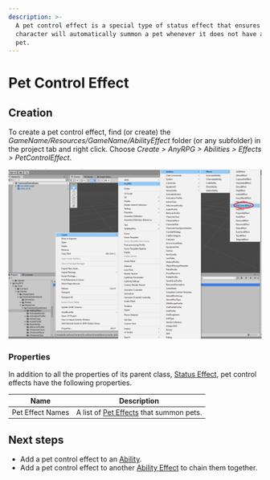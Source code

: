 ```yaml
---
description: >-
  A pet control effect is a special type of status effect that ensures that a
  character will automatically summon a pet whenever it does not have an active
  pet.
---
```


# Pet Control Effect

## Creation

To create a pet control effect, find (or create) the _GameName/Resources/GameName/AbilityEffect_ folder (or any subfolder) in the project tab and right click.  Choose _Create > AnyRPG > Abilities > Effects > PetControlEffect_.

![](<../../.gitbook/assets/image (3).png>)

### Properties

In addition to all the properties of its parent class, [Status Effect](status-effect.md), pet control effects have the following properties.

| Name             | Description                                              |
| ---------------- | -------------------------------------------------------- |
| Pet Effect Names | A list of [Pet Effects](pet-effect.md) that summon pets. |

## Next steps

* Add a pet control effect to an [Ability](../abilities/).
* Add a pet control effect to another [Ability Effect](./) to chain them together.
